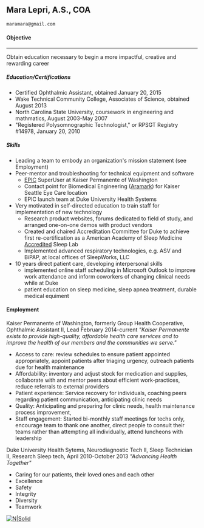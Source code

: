 ## Mara Lepri, A.S., COA
```sh
maramara@gmail.com                                                                                 919-812-4882
```
#### Objective
----------
Obtain education necessary to begin a more impactful, creative and rewarding career

##### Education/Certifications

-  Certified Ophthalmic Assistant, obtained January 20, 2015  
-  Wake Technical Community College, Associates of Science, obtained August 2013   
-  North Carolina State University, coursework in engineering and mathmatics, August 2003-May 2007  
-  "Registered Polysomnographic Technologist," or RPSGT Registry #14978, January 20, 2010

##### Skills
* Leading a team to embody an organization's mission statement (see Employment) 
* Peer-mentor and troubleshooting for technical equipment and software  
    * [EPIC](https://www.epic.com/) SuperUser at Kaiser Permanente of Washington
    * Contact point for Biomedical Engineering ([Aramark](https://www.aramark.com/industries/healthcare/hospitals-healthcare-facilities)) for Kaiser Seattle Eye Care location
    * EPIC launch team at Duke University Health Systems
* Very motivated in self-directed education to train staff for implementation of new technology
    * Research product websites, forums dedicated to field of study, and arranged one-on-one demos with product vendors
    * Created and chaired Accreditation Committee for Duke to achieve first re-certification as a American Academy of Sleep Medicine [Accredited](https://aasm.org/accreditation/) Sleep Lab
    * Implemented advanced respiratory technologies, e.g. ASV and BiPAP, at local offices of SleepWorks, LLC
* 10 years direct patient care, developing interpersonal skills
    * implemented online staff scheduling in Microsoft Outlook to improve work attendance and inform coworkers of changing clinical needs while at Duke 
    * patient education on sleep medicine, sleep apnea treatment, durable medical equiment


#### Employment
Kaiser Permanente of Washington, formerly Group Health Cooperative, Ophthalmic Assistant II, Lead February 2014-current
_"Kaiser Permanente exists to provide high-quality, affordable health care services and to improve the health of our members and the communities we serve."_
* Access to care: review schedules to ensure patient appointed appropriately, appoint patients after triaging urgency, outreach patients due for health maintenance
* Affordability: inventory and adjust stock for medication and supplies, collaborate with and mentor peers about efficient work-practices, reduce referrals to external providers
* Patient experience: Service recovery for individuals, coaching peers regarding patient communication, anticipating clinic needs
* Quality: Anticipating and preparing for clinic needs, health maintenance process improvement, 
* Staff engagement: Started bi-monthly staff meetings for techs only, encourage team to thank one another, direct people to consult their teams rather than attempting all individually, attend luncheons with leadership

Duke University Health Sytems, Neurodiagnostic Tech II, Sleep Technician II, Research Sleep tech, April 2010-October 2013
_"Advancing Health Together"_
* Caring for our patients, their loved ones and each other
* Excellence
* Safety
* Integrity
* Diversity
* Teamwork



[![N|Solid](https://cldup.com/dTxpPi9lDf.thumb.png)](https://nodesource.com/products/nsolid)
